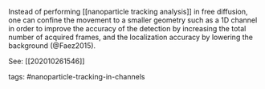 Instead of performing [[nanoparticle tracking analysis]] in free diffusion, one can confine the movement to a smaller geometry such as a 1D channel in order to improve the accuracy of the detection by increasing the total number of acquired frames, and the localization accuracy by lowering the background (@Faez2015).

See: [[202010261546]]

tags: #nanoparticle-tracking-in-channels